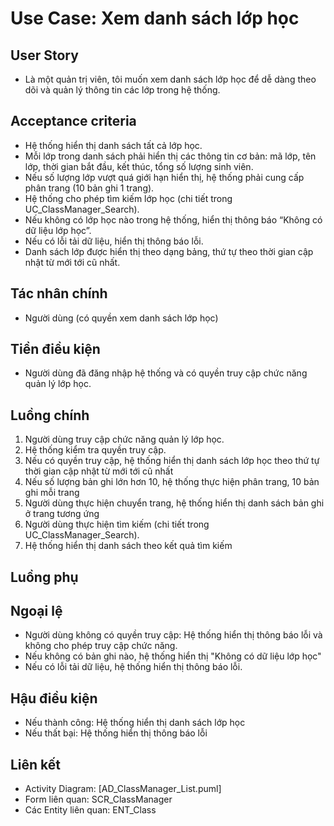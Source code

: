 # Use Case: Xem danh sách lớp học

## User Story

* Là một quản trị viên, tôi muốn xem danh sách lớp học để dễ dàng theo dõi và quản lý thông tin các lớp trong hệ thống.

## Acceptance criteria
* Hệ thống hiển thị danh sách tất cả lớp học.  
* Mỗi lớp trong danh sách phải hiển thị các thông tin cơ bản: mã lớp, tên lớp, thời gian bắt đầu, kết thúc, tổng số lượng sinh viên.  
* Nếu số lượng lớp vượt quá giới hạn hiển thị, hệ thống phải cung cấp phân trang (10 bản ghi 1 trang).
* Hệ thống cho phép tìm kiếm lớp học (chi tiết trong UC_ClassManager_Search).    
* Nếu không có lớp học nào trong hệ thống, hiển thị thông báo “Không có dữ liệu lớp học”.  
* Nếu có lỗi tải dữ liệu, hiển thị thông báo lỗi.  
* Danh sách lớp được hiển thị theo dạng bảng, thứ tự theo thời gian cập nhật từ mới tới cũ nhất.  

## Tác nhân chính

* Người dùng (có quyền xem danh sách lớp học)

## Tiền điều kiện

* Người dùng đã đăng nhập hệ thống và có quyền truy cập chức năng quản lý lớp học.

## Luồng chính

1. Người dùng truy cập chức năng quản lý lớp học.
2. Hệ thống kiểm tra quyền truy cập.
3. Nếu có quyền truy cập, hệ thống hiển thị danh sách lớp học theo thứ tự thời gian cập nhật từ mới tới cũ nhất
4. Nếu số lượng bản ghi lớn hơn 10, hệ thống thực hiện phân trang, 10 bản ghi mỗi trang
5. Người dùng thực hiện chuyển trang, hệ thống hiển thị danh sách bản ghi ở trang tương ứng
6. Người dùng thực hiện tìm kiếm (chi tiết trong UC_ClassManager_Search).
7. Hệ thống hiển thị danh sách theo kết quả tìm kiếm


## Luồng phụ

## Ngoại lệ

* Người dùng không có quyền truy cập: Hệ thống hiển thị thông báo lỗi và không cho phép truy cập chức năng.
* Nếu không có bản ghi nào, hệ thống hiển thị "Không có dữ liệu lớp học"
* Nếu có lỗi tải dữ liệu, hệ thống hiển thị thông báo lỗi.

## Hậu điều kiện
* Nếu thành công: Hệ thống hiển thị danh sách lớp học
* Nếu thất bại: Hệ thống hiển thị thông báo lỗi

## Liên kết

* Activity Diagram: [AD_ClassManager_List.puml]
* Form liên quan: SCR_ClassManager
* Các Entity liên quan: ENT_Class 
